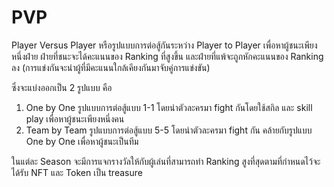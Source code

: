 # PVP

Player Versus Player หรือรูปแบบการต่อสู้กันระหว่าง Player to Player เพื่อหาผู้ชนะเพียงหนึ่งฝ่าย ฝ่ายที่ชนะจะได้คะแนนของ Ranking ที่สูงขึ้น และฝ่ายที่แพ้จะถูกหักคะแนนของ Ranking ลง (การแข่งกันจะนำผู้ที่มีคะแนนใกล้เคียงกันมาจับคู่การแข่งขัน)

ซึ่งจะแบ่งออกเป็น 2 รูปแบบ คือ

1. One by One รูปแบบการต่อสู้แบบ 1-1 โดยนำตัวละครมา fight กันโดยใช้สกิล และ skill play เพื่อหาผู้ชนะเพียงหนึ่งคน
2. Team by Team รูปแบบการต่อสู้แบบ 5-5 โดยนำตัวละครมา fight กัน คล้ายกับรูปแบบ One by One เพื่อหาผู้ชนะเป็นทีม

ในแต่ละ Season จะมีการแจกรางวัลให้กับผู้เล่นที่สามารถทำ Ranking สูงที่สุดตามที่กำหนดไว้จะได้รับ NFT และ Token เป็น treasure

